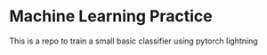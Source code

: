 # Machine Learning Practice #

This is a repo to train a small basic classifier using pytorch lightning
